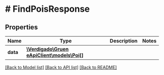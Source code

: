 # # FindPoisResponse

## Properties

Name | Type | Description | Notes
------------ | ------------- | ------------- | -------------
**data** | [**\Verdigado\Gruen eApiClient\models\Poi[]**](Poi.md) |  |

[[Back to Model list]](../../README.md#models) [[Back to API list]](../../README.md#endpoints) [[Back to README]](../../README.md)
